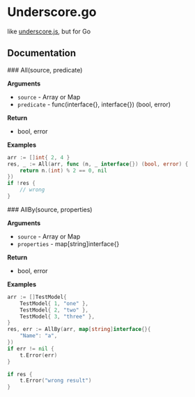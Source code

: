Underscore.go
==========================================

like <a href="http://underscorejs.org/">underscore.js</a>, but for Go

## Documentation

<a name="all" />
### All(source, predicate)

__Arguments__

* `source` - Array or Map
* `predicate` - func(interface{}, interface{}) (bool, error)

__Return__

* bool, error

__Examples__

```go
arr := []int{ 2, 4 }
res, _ := All(arr, func (n, _ interface{}) (bool, error) {
	return n.(int) % 2 == 0, nil	
})
if !res {
	// wrong
}
```

<a name="allBy" />
### AllBy(source, properties)

__Arguments__

* `source` - Array or Map
* `properties` - map[string]interface{}

__Return__

* bool, error

__Examples__

```go
arr := []TestModel{
	TestModel{ 1, "one" },
	TestModel{ 2, "two" },
	TestModel{ 3, "three" },
}
res, err := AllBy(arr, map[string]interface{}{
	"Name": "a",
})
if err != nil {
	t.Error(err)
}

if res {
	t.Error("wrong result")
}
```